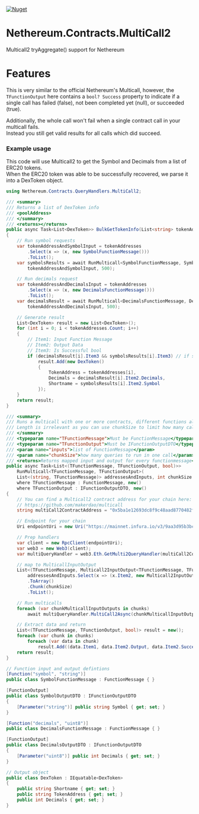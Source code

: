 
[![Nuget](https://img.shields.io/nuget/v/NotCoffee418.Nethereum.Contracts.MultiCall2?style=for-the-badge "Nuget")](https://www.nuget.org/packages/NotCoffee418.Nethereum.Contracts.MultiCall2)
# Nethereum.Contracts.MultiCall2
Multicall2 tryAggregate() support for Nethereum

# Features
This is very similar to the official Nethereum's Multicall, however, the `TFunctionOutput` here contains a `bool? Success` property to indicate if a single call has failed (false), not been completed yet (null), or succeeded (true).  

Additionally, the whole call won't fail when a single contract call in your multicall fails.  
Instead you still get valid results for all calls which did succeed.

### Example usage
This code will use Multicall2 to get the Symbol and Decimals from a list of ERC20 tokens.  
When the ERC20 token was able to be successfully recovered, we parse it into a DexToken object.


```csharp
using Nethereum.Contracts.QueryHandlers.MultiCall2;

/// <summary>
/// Returns a list of DexToken info
/// <poolAddress>
/// </summary>
/// <returns></returns>
public async Task<List<DexToken>> BulkGetTokenInfo(List<string> tokenAddresses)
{
    // Run symbol requests
    var tokenAddressAndSymbolInput = tokenAddresses
        .Select(x => (x, new SymbolFunctionMessage()))
        .ToList();
    var symbolsResults = await RunMulticall<SymbolFunctionMessage, SymbolOutputDTO>(
        tokenAddressAndSymbolInput, 500);

    // Run decimals request
    var tokenAddressAndDecimalsInput = tokenAddresses
        .Select(x => (x, new DecimalsFunctionMessage()))
        .ToList();
    var decimalsResult = await RunMulticall<DecimalsFunctionMessage, DecimalsOutputDTO>(
        tokenAddressAndDecimalsInput, 500);

    // Generate result
    List<DexToken> result = new List<DexToken>();
    for (int i = 0; i < tokenAddresses.Count; i++)
    {
        // Item1: Input Function Message
        // Item2: Output Data
        // Item3: Is Successful bool
        if (decimalsResult[i].Item3 && symbolsResults[i].Item3) // if success
            result.Add(new DexToken()
            {
                TokenAddress = tokenAddresses[i],
                Decimals = decimalsResult[i].Item2.Decimals,
                Shortname = symbolsResults[i].Item2.Symbol
            });
    }            
    return result;
}

/// <summary>
/// Runs a multicall with one or more contracts, different functions allowed.
/// Length is irrelevant as you can use chunkSize to limit how many calls are made in one go.
/// </summary>
/// <typeparam name="TFunctionMessage">Must be FunctionMessage</typeparam>
/// <typeparam name="TFunctionOutput">Must be IFunctionOutputDTO</typeparam>
/// <param name="inputs">list of FunctionMessage</param>
/// <param name="chunkSize">how many queries to run in one call</param>
/// <returns>Returns mapped input and output for every functionmessage</returns>
public async Task<List<(TFunctionMessage, TFunctionOutput, bool)>>
    RunMulticall<TFunctionMessage, TFunctionOutput>(
    List<(string, TFunctionMessage)> addressesAndInputs, int chunkSize = 100)
    where TFunctionMessage : FunctionMessage, new()
    where TFunctionOutput : IFunctionOutputDTO, new()
{
    // You can find a Multicall2 contract address for your chain here:
    // https://github.com/makerdao/multicall
    string multiCall2ContractAddress = "0x5ba1e12693dc8f9c48aad8770482f4739beed696";

    // Endpoint for your chain
    Uri endpointUri = new Uri("https://mainnet.infura.io/v3/9aa3d95b3bc440fa88ea12eaa4456161");

    // Prep handlers
    var client = new RpcClient(endpointUri);
    var web3 = new Web3(client);
    var multiQueryHandler = web3.Eth.GetMulti2QueryHandler(multiCall2ContractAddress);

    // map to MulticallInputOutput
    List<(TFunctionMessage, Multicall2InputOutput<TFunctionMessage, TFunctionOutput>)[]> chunks =
        addressesAndInputs.Select(x => (x.Item2, new Multicall2InputOutput<TFunctionMessage, TFunctionOutput>(x.Item2, x.Item1)))
        .ToArray()
        .Chunk(chunkSize)
        .ToList();

    // Run multicalls
    foreach (var chunkMulticallInputOutputs in chunks) 
        await multiQueryHandler.MultiCall2Async(chunkMulticallInputOutputs.Select(x => x.Item2).ToArray());

    // Extract data and return
    List<(TFunctionMessage, TFunctionOutput, bool)> result = new();
    foreach (var chunk in chunks)
        foreach (var data in chunk)
            result.Add((data.Item1, data.Item2.Output, data.Item2.Success.Value));
    return result;
}

// Function input and output defintions
[Function("symbol", "string")]
public class SymbolFunctionMessage : FunctionMessage { }

[FunctionOutput]
public class SymbolOutputDTO : IFunctionOutputDTO
{
    [Parameter("string")] public string Symbol { get; set; }
}

[Function("decimals", "uint8")]
public class DecimalsFunctionMessage : FunctionMessage { }

[FunctionOutput]
public class DecimalsOutputDTO : IFunctionOutputDTO
{
    [Parameter("uint8")] public int Decimals { get; set; }
}

// Output object
public class DexToken : IEquatable<DexToken>
{
    public string Shortname { get; set; }
    public string TokenAddress { get; set; }
    public int Decimals { get; set; }
}
```

